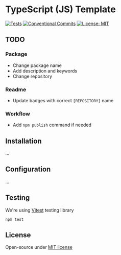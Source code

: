 # TypeScript (JS) Template

[![Tests](https://github.com/czernika/template-ts/actions/workflows/tests.yml/badge.svg)](https://github.com/czernika/template-ts/actions/workflows/tests.yml) [![Conventional Commits](https://img.shields.io/badge/Conventional%20Commits-1.0.0-%23FE5196?logo=conventionalcommits&logoColor=white)](https://conventionalcommits.org) [![License: MIT](https://img.shields.io/badge/License-MIT-yellow.svg)](https://opensource.org/licenses/MIT)

## TODO

### Package

- Change package name
- Add description and keywords
- Change repository

### Readme

- Update badges with correct `[REPOSITORY]` name

### Workflow

- Add `npm publish` command if needed

## Installation

...

## Configuration

...

## Testing

We're using [Vitest](https://vitest.dev/) testing library

```
npm test
```

## License

Open-source under [MIT license](LICENSE)
